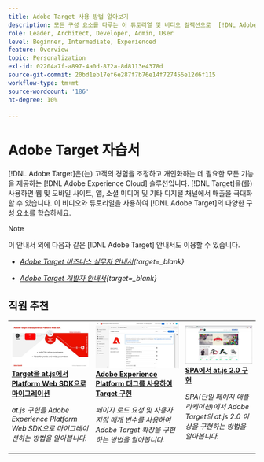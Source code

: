 ```yaml
---
title: Adobe Target 사용 방법 알아보기
description: 모든 구성 요소를 다루는 이 튜토리얼 및 비디오 컬렉션으로  [!DNL Adobe Target] 을(를) 사용하는 방법을 알아봅니다.
role: Leader, Architect, Developer, Admin, User
level: Beginner, Intermediate, Experienced
feature: Overview
topic: Personalization
exl-id: 02204a7f-a897-4a0d-872a-8d8113e4378d
source-git-commit: 20bd1eb17ef6e287f7b76e14f727456e12d6f115
workflow-type: tm+mt
source-wordcount: '186'
ht-degree: 10%

---
```


# Adobe Target 자습서

[!DNL Adobe Target]은(는) 고객의 경험을 조정하고 개인화하는 데 필요한 모든 기능을 제공하는 [!DNL Adobe Experience Cloud] 솔루션입니다. [!DNL Target]을(를) 사용하면 웹 및 모바일 사이트, 앱, 소셜 미디어 및 기타 디지털 채널에서 매출을 극대화할 수 있습니다. 이 비디오와 튜토리얼을 사용하여 [!DNL Adobe Target]의 다양한 구성 요소를 학습하세요.

>[!NOTE]
>
>이 안내서 외에 다음과 같은 [!DNL Adobe Target] 안내서도 이용할 수 있습니다.
>
>* *[Adobe Target 비즈니스 실무자 안내서](https://experienceleague.adobe.com/docs/target/using/target-home.html?lang=ko_KR){target=_blank}*
>
>* *[Adobe Target 개발자 안내서](https://experienceleague.adobe.com/docs/target-dev/developer/overview.html?lang=ko){target=_blank}*

<div id="recs-overview-body-1"></div>
<div id="recs-overview-body-2"></div>
<div id="recs-overview-body-3"></div>
<div id="recs-overview-body-4"></div>
<div id="recs-overview-body-5"></div>
<div id="recs-overview-body-6"></div>

## 직원 추천

<table style="margin-top: 0 !important">
<tr>
  <td>
    <a href="https://experienceleague.adobe.com/docs/platform-learn/migrate-target-to-websdk/introduction.html?lang=ko">
      <img alt="Target을 at.js에서 Platform Web SDK으로 마이그레이션" src="./assets/thumb_websdk.jpg" />
    </a>
    <div>
      <a href="https://experienceleague.adobe.com/docs/platform-learn/migrate-target-to-websdk/introduction.html?lang=ko">
    <strong>Target을 at.js에서 Platform Web SDK으로 마이그레이션</strong>
    </a>
    </div>
    <p>
    <em>at.js 구현을 Adobe Experience Platform Web SDK으로 마이그레이션하는 방법을 알아봅니다.</em>
    <p>
  </td>
  <td>
    <a href="https://experienceleague.adobe.com/docs/platform-learn/implement-in-websites/implement-solutions/target.html?lang=ko"> 
      <img alt="Adobe Experience Platform 태그를 사용하여 Target 구현" src="./assets/add-adobe-target.jpg"/>
    </a>
    <div>
      <a href="https://experienceleague.adobe.com/docs/platform-learn/implement-in-websites/implement-solutions/target.html?lang=ko">
    <strong>Adobe Experience Platform 태그를 사용하여 Target 구현</strong>
    </a>
    </div>
    <p>
    <em>페이지 로드 요청 및 사용자 지정 매개 변수를 사용하여 Adobe Target 확장을 구현하는 방법을 알아봅니다.</em>
    <p>
  </td>
   <td>
    <a href="https://experienceleague.adobe.com/docs/target-learn/tutorials/implementation/implement-atjs-20-in-a-single-page-application.html?lang=ko">
      <img alt="단일 페이지 애플리케이션(SPA)에서 Adobe Target의 at.js 2.0 구현" src="./assets/26248.png" />
    </a>
    <div>
    <a href="https://experienceleague.adobe.com/docs/target-learn/tutorials/implementation/implement-atjs-20-in-a-single-page-application.html?lang=ko">
    <strong>SPA에서 at.js 2.0 구현</strong>
    </a>
    </div>
    <p>
    <em> SPA(단일 페이지 애플리케이션)에서 Adobe Target의 at.js 2.0 이상을 구현하는 방법을 알아봅니다.</em>
    <p>
  </td>
</tr>
</table>